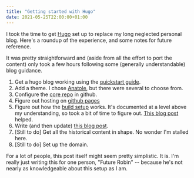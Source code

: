 ```yaml
---
title: "Getting started with Hugo"
date: 2021-05-25T22:00:00+01:00
---
```


I took the time to get [Hugo](https://gohugo.io) set up to replace my long neglected personal blog. Here's a roundup of the experience, and some notes for future reference.

It was pretty straightforward and (aside from all the effort to port the content) only took a few hours following some (generally understandable) blog guidance.

1. Get a hugo blog working using the [quickstart guide](https://gohugo.io/getting-started/quick-start/).
2. Add a theme. I chose [Anatole](https://themes.gohugo.io/anatole/), but there were several to choose from.
3. Configure the [core repo](https://github.com/rjc123/robincarswell.com) in github.
4. Figure out hosting on [github pages](https://gohugo.io/hosting-and-deployment/hosting-on-github/)
5. Figure out how the [build setup](https://github.com/peaceiris/actions-hugo) works. It's documented at a level above my understanding, so took a bit of time to figure out. [This blog post](https://medium.com/zendesk-engineering/a-github-actions-workflow-to-generate-publish-your-hugo-website-f36375e56cf7) helped.
6. Write (and then update) [this blog post](/posts/getting-started-with-hugo/).
7. [Still to do] Get all the historical content in shape. No wonder I'm stalled here.
8. [Still to do] Set up the domain.

For a lot of people, this post itself might seem pretty simplistic. It is. I'm really just writing this for one person, "Future Robin" -- because he's not nearly as knowledgeable about this setup as I am.

